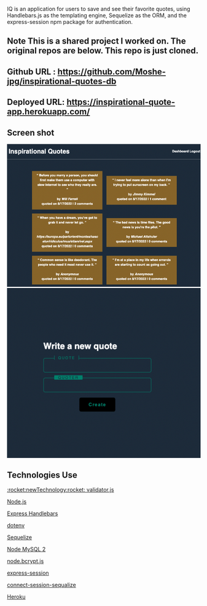 ﻿IQ is an application for users to save and see their favorite quotes, using Handlebars.js as the templating engine, Sequelize as the ORM, and the express-session npm package for authentication.
 
 ## Note This is a shared project I worked on. The original repos are below. This repo is just cloned. 
 
## Github URL : https://github.com/Moshe-jpg/inspirational-quotes-db
## Deployed URL: https://inspirational-quote-app.herokuapp.com/
## Screen shot
![homepage](images/homepage.png)
![Dashboard](images/dashboad.png)
## Technologies Use
<p><a href=“https://www.npmjs.com/package/validator/”>:rocket:newTechnology:rocket: validator.js</a></p>
<p><a href=“https://nodejs.org/”>Node.js</a></p>
<p><a href=“https://www.npmjs.com/package/express-handlebars”>Express Handlebars</a></p>
<p><a href=“https://www.npmjs.com/package/dotenv”>dotenv</a></p>
<p><a href=“https://www.npmjs.com/package/sequelize”>Sequelize</a></p>
<p><a href=“https://www.npmjs.com/package/mysql2”>Node MySQL 2</a></p>
<p><a href=“https://www.npmjs.com/package/bcrypt”>node.bcrypt.js</a></p>
<p><a href=“https://www.npmjs.com/package/express-session”>express-session</a></p>
<p><a href=“https://www.npmjs.com/package/connect-session-sequelize”>connect-session-sequalize</a></p>
<p><a href=“https://www.heroku.com/”>Heroku</a></p>

